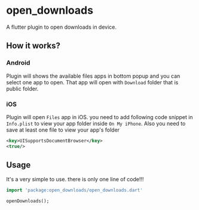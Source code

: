 # open_downloads

A flutter plugin to open downloads in device.

## How it works?

### Android
Plugin will shows the available files apps in bottom popup and you can select one app to open.
That app will open with `Download` folder that is public folder.

### iOS
Plugin will open `Files` app in iOS. you need to add following code snippet in `Info.plist` to view your app folder inside `On My iPhone`.
Also you need to save at least one file to view your app's folder

```xml
<key>UISupportsDocumentBrowser</key>  
<true/>
```
  
## Usage  
It's a very simple to use. there is only one line of code!!!
 
 ```dart
 import 'package:open_downloads/open_downloads.dart'

openDownloads();
 ```

